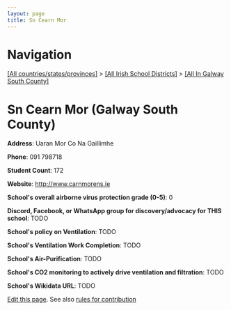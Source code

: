 ```yaml
---
layout: page
title: Sn Cearn Mor
---
```

# Navigation

[[All countries/states/provinces]](../../..) > [[All Irish School Districts]](../..) > [[All In Galway South County]](..)

# Sn Cearn Mor (Galway South County)

**Address**: Uaran Mor Co Na Gaillimhe

**Phone**: 091 798718

**Student Count**: 172

**Website**: <http://www.carnmorens.ie>

**School's overall airborne virus protection grade (0-5)**: 0

**Discord, Facebook, or WhatsApp group for discovery/advocacy for THIS school**: TODO

**School's policy on Ventilation**: TODO

**School's Ventilation Work Completion**: TODO

**School's Air-Purification**: TODO

**School's CO2 monitoring to actively drive ventilation and filtration**: TODO

**School's Wikidata URL**: TODO


[Edit this page](https://github.com/ventilate-schools/Ireland/edit/main/./Galway_South_County/Sn_Cearn_Mor.md). See also [rules for contribution](../../../contribution-rules/)